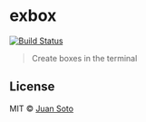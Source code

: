 # exbox

[![Build Status](https://travis-ci.org/sotojuan/exbox.svg?branch=master)](https://travis-ci.org/sotojuan/exbox)

> Create boxes in the terminal

## License

MIT © [Juan Soto](http://juansoto.me)
